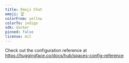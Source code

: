 ```yaml
---
title: Emoji Chat
emoji: 🏆
colorFrom: yellow
colorTo: indigo
sdk: docker
pinned: false
license: mit
---
```


Check out the configuration reference at https://huggingface.co/docs/hub/spaces-config-reference
